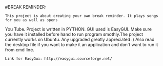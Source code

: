 #BREAK REMINDER:

	This project is about creating your own break reminder. It plays songs for you as well as opens 
You Tube. Project is written in PYTHON. GUI used is EasyGUI. Make sure you have it installed before hand
to run program smothly.The project currently works on Ubuntu. Any upgraded greatly appreciated :) Also read the desktop file if you want to make it an application and don't want to run it from cmd line. 

	Link for EasyGui: http://easygui.sourceforge.net/



	
